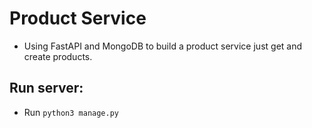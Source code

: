 # Product Service
- Using FastAPI and MongoDB to build a product service just get and create products.

## Run server:
- Run `python3 manage.py `
